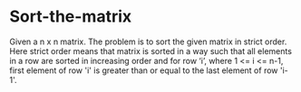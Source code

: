 # Sort-the-matrix
Given a n x n matrix. The problem is to sort the given matrix in strict order. Here strict order means that matrix is sorted in a way such that all elements in a row are sorted in increasing order and for row ‘i’, where 1 &lt;= i &lt;= n-1, first element of row 'i' is greater than or equal to the last element of row 'i-1'.
